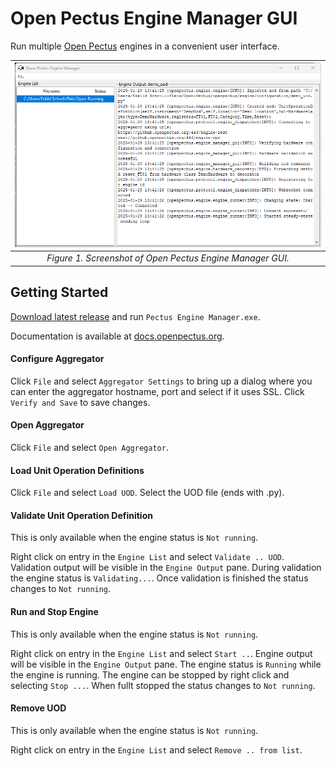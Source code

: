 # Open Pectus Engine Manager GUI
Run multiple [Open Pectus](https://github.com/Open-Pectus/Open-Pectus/) engines in a convenient user interface.

| ![image](https://github.com/Open-Pectus/Engine-Manager-GUI/blob/main/screenshot.png?raw=true)| 
|:--:| 
| *Figure 1. Screenshot of Open Pectus Engine Manager GUI.* |

## Getting Started
[Download latest release](https://github.com/Open-Pectus/Engine-Manager-GUI/releases/download/release/Open.Pectus.Engine.Manager.exe) and run `Pectus Engine Manager.exe`.

Documentation is available at [docs.openpectus.org](https://docs.openpectus.org/latest/).

#### Configure Aggregator
Click `File` and select `Aggregator Settings` to bring up a dialog where you can enter the aggregator hostname, port and select if it uses SSL. Click `Verify and Save` to save changes.

#### Open Aggregator
Click `File` and select `Open Aggregator`.

#### Load Unit Operation Definitions
Click `File` and select `Load UOD`. Select the UOD file (ends with .py).

#### Validate Unit Operation Definition
This is only available when the engine status is `Not running`.

Right click on entry in the `Engine List` and select `Validate .. UOD`. Validation output will be visible in the `Engine Output` pane. During validation the engine status is `Validating...`. Once validation is finished the status changes to `Not running`.

#### Run and Stop Engine
This is only available when the engine status is `Not running`.
 
Right click on entry in the `Engine List` and select `Start ..`. Engine output will be visible in the `Engine Output` pane. The engine status is `Running` while the engine is running. The engine can be stopped by right click and selecting `Stop ...`. When fullt stopped the status changes to `Not running`.
#### Remove UOD
This is only available when the engine status is `Not running`.

Right click on entry in the `Engine List` and select `Remove .. from list`.
